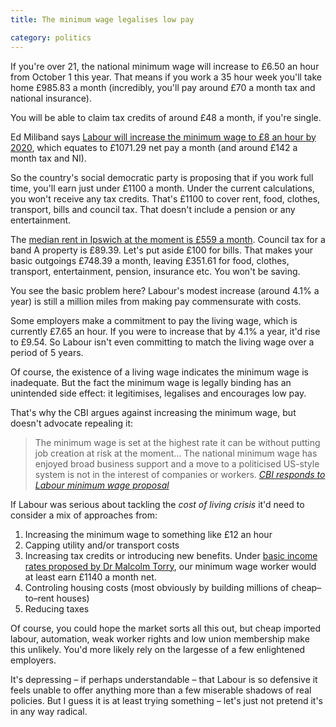 ```yaml
---
title: The minimum wage legalises low pay

category: politics
---
```


If you're over 21, the national minimum wage will increase to &pound;6.50 an hour from October 1 this year. That means if you work a 35 hour week you'll take home &pound;985.83 a month (incredibly, you'll pay around &pound;70 a month tax and national insurance).

You will be able to claim tax credits of around &pound;48 a month, if you're single.

Ed Miliband says <a href="http://www.theguardian.com/society/2014/sep/20/miliband-pledges-rise-poorest-workers-labour-uk">Labour will increase the minimum wage to &pound;8 an hour by 2020</a>, which equates to &pound;1071.29 net pay a month (and around &pound;142 a month tax and NI).

So the country's social democratic party is proposing that if you work full time, you'll earn just under &pound;1100 a month. Under the current calculations, you won't receive any tax credits. That's &pound;1100 to cover rent, food, clothes, transport, bills and council tax. That doesn't include a pension or any entertainment.

The <a href="http://www.home.co.uk/for_rent/ipswich/current_rents?location=ipswich">median rent in Ipswich at the moment is &pound;559 a month</a>. Council tax for a band A property is &pound;89.39. Let's put aside &pound;100 for bills. That makes your basic outgoings &pound;748.39 a month, leaving &pound;351.61 for food, clothes, transport, entertainment, pension, insurance etc. You won't be saving.

You see the basic problem here? Labour's modest increase (around 4.1% a year) is still a million miles from making pay commensurate with costs.

Some employers make a commitment to pay the living wage, which is currently &pound;7.65 an hour. If you were to increase that by 4.1% a year, it'd rise to &pound;9.54. So Labour isn't even committing to match the living wage over a period of 5 years.

Of course, the existence of a living wage indicates the minimum wage is inadequate. But the fact the minimum wage is legally binding has an unintended side effect: it legitimises, legalises and encourages low pay.

That's why the CBI argues against increasing the minimum wage, but doesn't advocate repealing it:

> The minimum wage is set at the highest rate it can be without putting job creation at risk at the moment&hellip; The national minimum wage has enjoyed broad business support and a move to a politicised US-style system is not in the interest of companies or workers. <cite><a href="https://www.politicshome.com/uk/article/104999/cbi_responds_to_labour_minimum_wage_proposal.html">CBI responds to Labour minimum wage proposal</a></cite>

If Labour was serious about tackling the _cost of living crisis_ it'd need to consider a mix of approaches from:

1. Increasing the minimum wage to something like &pound;12 an hour
3. Capping utility and/or transport costs
3. Increasing tax credits or introducing new benefits. Under <a href="/2013/09/basic-income-examples/">basic income rates proposed by Dr Malcolm Torry</a>, our minimum wage worker would at least earn &pound;1140 a month net.
4. Controling housing costs (most obviously by building millions of cheap&#8211;to&#8211;rent houses)
5. Reducing taxes

Of course, you could hope the market sorts all this out, but cheap imported labour, automation, weak worker rights and low union membership make this unlikely. You'd more likely rely on the largesse of a few enlightened employers.

It's depressing &#8211; if perhaps understandable &#8211; that Labour is so defensive it feels unable to offer anything more than a few miserable shadows of real policies. But I guess it is at least trying something &#8211; let's just not pretend it's in any way radical.
